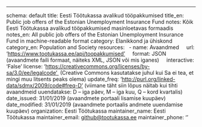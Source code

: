 ---
schema: default
title: Eesti Töötukassa avalikud tööpakkumised
title_en: Public job offers of the Estonian Unemployment Insurance Fund
notes: Kõik Eesti Töötukassa avalikud tööpakkumised masinloetavas formaadis
notes_en:  All public job offers of the Estonian Unemployment Insurance Fund in machine-readable format
category: Elanikkond ja ühiskond 
category_en: Population and Society
resources:
  - name: Avaandmed
    url: ‘https://www.tootukassa.ee/api/toopakkumised’ 
    format: JSON (avaandmete faili formaat, näiteks XML, JSON või mis iganes)
    interactive: ‘False’
license: ‘https://creativecommons.org/licenses/by-sa/3.0/ee/legalcode’  (Creative Commons kasutatakse juhul kui Sa ei tea, et mingi muu litsents peaks olema)
update_freq: ‘http://purl.org/linked-data/sdmx/2009/code#freq-D’ (viimane täht siin lõpus näitab kui tihti avaandmeid uuendatakse: D – iga päev, M – iga kuu, Q – kord kvartalis)
date_issued: 31/01/2019 (avaandmete portaali lisamise kuupäev)
date_modified: 31/01/2019 (avaandmete portaalis andmete uuendamise kuupäev)
organization: Eesti Töötukassa
maintainer_name: Eesti Töötukassa 
maintainer_email: github@tootukassa.ee
maintainer_phone: ‘’

